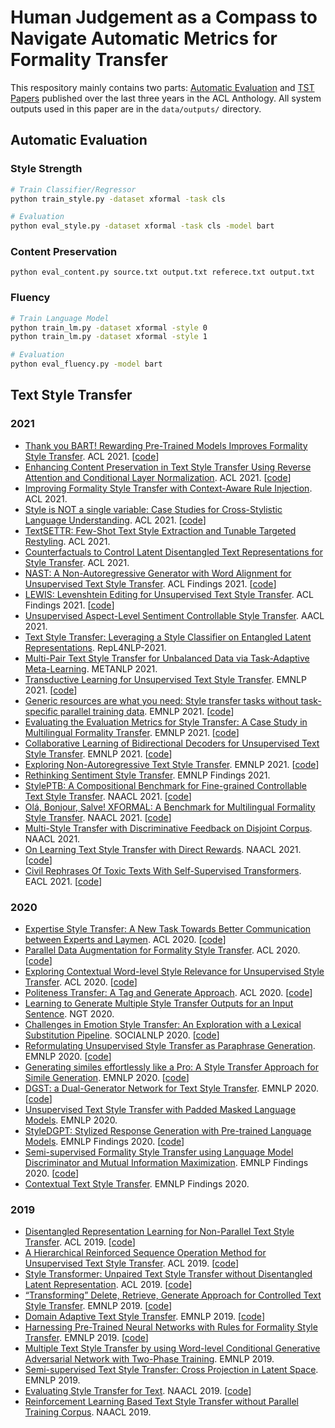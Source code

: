 # Human Judgement as a Compass to Navigate Automatic Metrics for Formality Transfer

This respository mainly contains two parts: [Automatic Evaluation](#start) and [TST Papers](#paper) published 
over the last three years in the ACL Anthology. All system outputs used in this paper are in the `data/outputs/` directory.

## <span id="start">Automatic Evaluation</span>
### Style Strength

```bash
# Train Classifier/Regressor
python train_style.py -dataset xformal -task cls

# Evaluation
python eval_style.py -dataset xformal -task cls -model bart
```

### Content Preservation
```
python eval_content.py source.txt output.txt referece.txt output.txt
```

### Fluency
```bash
# Train Language Model
python train_lm.py -dataset xformal -style 0
python train_lm.py -dataset xformal -style 1

# Evaluation
python eval_fluency.py -model bart 
```

## <span id="paper">Text Style Transfer</span>

### 2021
- [Thank you BART! Rewarding Pre-Trained Models Improves Formality Style Transfer](https://aclanthology.org/2021.acl-short.62/). ACL 2021. [[code](https://github.com/laihuiyuan/pre-trained-formality-transfer)]
- [Enhancing Content Preservation in Text Style Transfer Using Reverse Attention and Conditional Layer Normalization](https://aclanthology.org/2021.acl-long.8/). ACL 2021. [[code](https://github.com/MovingKyu/RACoLN)]
- [Improving Formality Style Transfer with Context-Aware Rule Injection](https://aclanthology.org/2021.acl-long.124/). ACL 2021.
- [Style is NOT a single variable: Case Studies for Cross-Stylistic Language Understanding](https://aclanthology.org/2021.acl-long.185/). ACL 2021. [[code](https://github.com/dykang/xslue)]
- [TextSETTR: Few-Shot Text Style Extraction and Tunable Targeted Restyling](https://aclanthology.org/2021.acl-long.293/). ACL 2021.
- [Counterfactuals to Control Latent Disentangled Text Representations for Style Transfer](https://aclanthology.org/2021.acl-short.7/). ACL 2021.
- [NAST: A Non-Autoregressive Generator with Word Alignment for Unsupervised Text Style Transfer](https://aclanthology.org/2021.findings-acl.138/). ACL Findings 2021. [[code](https://github.com/thu-coai/NAST)]
- [LEWIS: Levenshtein Editing for Unsupervised Text Style Transfer](https://aclanthology.org/2021.findings-acl.344/). ACL Findings 2021. [[code](https://github.com/machelreid/lewis)]
- [Unsupervised Aspect-Level Sentiment Controllable Style Transfer](https://anthology.aclweb.org/2020.aacl-main.33/). AACL 2021.
- [Text Style Transfer: Leveraging a Style Classifier on Entangled Latent Representations](https://aclanthology.org/2021.repl4nlp-1.9/). RepL4NLP-2021.
- [Multi-Pair Text Style Transfer for Unbalanced Data via Task-Adaptive Meta-Learning](https://aclanthology.org/2021.metanlp-1.4/). METANLP 2021.
- [Transductive Learning for Unsupervised Text Style Transfer](https://aclanthology.org/2021.emnlp-main.195/). EMNLP 2021. [[code](https://github.com/xiaofei05/tsst)]
- [Generic resources are what you need: Style transfer tasks without task-specific parallel training data](https://aclanthology.org/2021.emnlp-main.349/). EMNLP 2021. [[code](https://github.com/laihuiyuan/generic-resources-for-tst)]
- [Evaluating the Evaluation Metrics for Style Transfer: A Case Study in Multilingual Formality Transfer](https://aclanthology.org/2021.emnlp-main.100/). EMNLP 2021. [[code](https://github.com/elbria/xformal-fost-meta)]
- [Collaborative Learning of Bidirectional Decoders for Unsupervised Text Style Transfer](https://aclanthology.org/2021.emnlp-main.729/). EMNLP 2021. [[code](https://github.com/sunlight-ym/cbd_style_transfer)]
- [Exploring Non-Autoregressive Text Style Transfer](https://aclanthology.org/2021.emnlp-main.730/). EMNLP 2021. [[code](https://github.com/sunlight-ym/nar_style_transfer)]
- [Rethinking Sentiment Style Transfer](https://aclanthology.org/2021.findings-emnlp.135/). EMNLP Findings 2021.
- [StylePTB: A Compositional Benchmark for Fine-grained Controllable Text Style Transfer](https://aclanthology.org/2021.naacl-main.171/). NAACL 2021. [[code](https://github.com/lvyiwei1/StylePTB)]
- [Olá, Bonjour, Salve! XFORMAL: A Benchmark for Multilingual Formality Style Transfer](https://aclanthology.org/2021.naacl-main.256/). NAACL 2021. [[code](https://github.com/Elbria/xformal-FoST)]
- [Multi-Style Transfer with Discriminative Feedback on Disjoint Corpus](https://aclanthology.org/2021.naacl-main.275/). NAACL 2021.
- [On Learning Text Style Transfer with Direct Rewards](https://aclanthology.org/2021.naacl-main.337/). NAACL 2021. [[code](https://github.com/yixinL7/Direct-Style-Transfer)]
- [Civil Rephrases Of Toxic Texts With Self-Supervised Transformers](https://aclanthology.org/2021.eacl-main.124/). EACL 2021. [[code](https://github.com/LeoLaugier/conditional-auto-encoder-text-to-text-transfer-transformer)]

### 2020
- [Expertise Style Transfer: A New Task Towards Better Communication between Experts and Laymen](https://aclanthology.org/2020.acl-main.100/). ACL 2020. [[code](https://srhthu.github.io/expertise-style-transfer/)]
- [Parallel Data Augmentation for Formality Style Transfer](https://aclanthology.org/2020.acl-main.294/). ACL 2020. [[code](https://github.com/lancopku/Augmented_Data_for_FST)]
- [Exploring Contextual Word-level Style Relevance for Unsupervised Style Transfer](https://aclanthology.org/2020.acl-main.639/). ACL 2020. [[code](https://github.com/PaddlePaddle/Research)]
- [Politeness Transfer: A Tag and Generate Approach](https://aclanthology.org/2020.acl-main.169/). ACL 2020. [[code](https://github.com/tag-and-generate/)]
- [Learning to Generate Multiple Style Transfer Outputs for an Input Sentence](https://aclanthology.org/2020.ngt-1.2/). NGT 2020.
- [Challenges in Emotion Style Transfer: An Exploration with a Lexical Substitution Pipeline](https://aclanthology.org/2020.socialnlp-1.6/). SOCIALNLP 2020. [[code](https://bitbucket.org/st157585/emotion_transfer)]
- [Reformulating Unsupervised Style Transfer as Paraphrase Generation](https://aclanthology.org/2020.emnlp-main.55/). EMNLP 2020. [[code](https://github.com/martiansideofthemoon/style-transfer-paraphrase)]
- [Generating similes effortlessly like a Pro: A Style Transfer Approach for Simile Generation](https://aclanthology.org/2020.emnlp-main.524/). EMNLP 2020. [[code](https://github.com/tuhinjubcse/SimileGeneration-EMNLP2020)]
- [DGST: a Dual-Generator Network for Text Style Transfer](https://aclanthology.org/2020.emnlp-main.578/). EMNLP 2020. [[code](https://xiao.ac/proj/dgst)]
- [Unsupervised Text Style Transfer with Padded Masked Language Models](https://aclanthology.org/2020.emnlp-main.699/). EMNLP 2020.
- [StyleDGPT: Stylized Response Generation with Pre-trained Language Models](https://aclanthology.org/2020.findings-emnlp.140/). EMNLP Findings 2020. [[code](https://github.com/TobeyYang/StyleDGPT)]
- [Semi-supervised Formality Style Transfer using Language Model Discriminator and Mutual Information Maximization](https://aclanthology.org/2020.findings-emnlp.212/). EMNLP Findings 2020. [[code](https://github.com/GT-SALT/FormalityStyleTransfer)]
- [Contextual Text Style Transfer](https://aclanthology.org/2020.findings-emnlp.263/). EMNLP Findings 2020.

### 2019
- [Disentangled Representation Learning for Non-Parallel Text Style Transfer](https://aclanthology.org/P19-1041/). ACL 2019. [[code](https://github.com/vineetjohn/linguistic-style-transfer)]
- [A Hierarchical Reinforced Sequence Operation Method for Unsupervised Text Style Transfer](https://aclanthology.org/P19-1482/). ACL 2019. [[code](https://github.com/ChenWu98/Point-Then-Operate)]
- [Style Transformer: Unpaired Text Style Transfer without Disentangled Latent Representation](https://aclanthology.org/P19-1601/). ACL 2019. [[code](https://github.com/fastnlp/style-transformer)]
- [“Transforming” Delete, Retrieve, Generate Approach for Controlled Text Style Transfer](https://aclanthology.org/D19-1322/). EMNLP 2019. [[code](https://github.com/agaralabs/transformer-drg-style-transfer)]
- [Domain Adaptive Text Style Transfer](https://aclanthology.org/D19-1325/). EMNLP 2019. [[code](https://github.com/cookielee77/DAST)]
- [Harnessing Pre-Trained Neural Networks with Rules for Formality Style Transfer](https://aclanthology.org/D19-1365/). EMNLP 2019. [[code](https://github.com/jimth001/formality_emnlp19)]
- [Multiple Text Style Transfer by using Word-level Conditional Generative Adversarial Network with Two-Phase Training](https://aclanthology.org/D19-1366/). EMNLP 2019. 
- [Semi-supervised Text Style Transfer: Cross Projection in Latent Space](https://aclanthology.org/D19-1499/). EMNLP 2019. 
- [Evaluating Style Transfer for Text](https://aclanthology.org/N19-1049/). NAACL 2019. [[code](https://github.com/passeul/style-transfer-model-evaluation)]
- [Reinforcement Learning Based Text Style Transfer without Parallel Training Corpus](https://aclanthology.org/N19-1320/). NAACL 2019.
